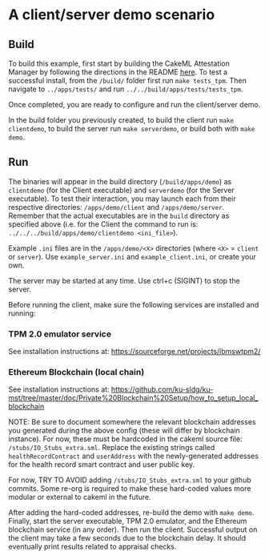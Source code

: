 # A client/server demo scenario #

## Build
To build this example, first start by building the CakeML Attestation
Manager by following the directions in the README
[here](https://github.com/ku-sldg/am-cakeml). To test a successful
install, from the `/build/` folder first run `make tests_tpm`.  Then
navigate to `../apps/tests/` and run `../../build/apps/tests/tests_tpm`.

Once completed, you are ready to configure and run the client/server demo. 

In the build folder you previously created, to build the client run `make clientdemo`, to build the server run `make serverdemo`, or build both with `make demo`.

## Run

The binaries will appear in the build directory (`/build/apps/demo`) as `clientdemo` (for the Client executable) and `serverdemo` (for the Server executable). To test their interaction, you may launch each from their respective directories:   `/apps/demo/client` and `/apps/demo/server`.  Remember that the actual executables are in the `build` directory as specified above (i.e. for the Client the command to run is:  `../../../build/apps/demo/clientdemo <ini_file>`).

Example `.ini` files are in the `/apps/demo/<X>` directories (where `<X>` = `client` or `server`).  Use `example_server.ini` and `example_client.ini`, or create your own.

The server may be started at any time.  Use ctrl+c (SIGINT) to stop the server.

Before running the client, make sure the following services are installed and running:

### TPM 2.0 emulator service

See installation instructions at:  https://sourceforge.net/projects/ibmswtpm2/ 

### Ethereum Blockchain (local chain)

See installation instructions at:  https://github.com/ku-sldg/ku-mst/tree/master/doc/Private%20Blockchain%20Setup/how_to_setup_local_blockchain 

NOTE:  Be sure to document somewhere the relevant blockchain addresses you generated during the above config (these will differ by blockchain instance).  For now, these must be hardcoded in the cakeml source file:  `/stubs/IO_Stubs_extra.sml`.  Replace the existing strings called `healthRecordContract` and `userAddress` with the newly-generated addresses for the health record smart contract and user public key. 

For now, TRY TO AVOID adding `/stubs/IO_Stubs_extra.sml` to your github commits.  Some re-org is required to make these hard-coded values more modular or external to cakeml in the future. 

After adding the hard-coded addresses, re-build the demo with `make demo`.  Finally, start the server executable, TPM 2.0 emulator, and the Ethereum blockchain service (in any order).  Then run the client.  Successful output on the client may take a few seconds due to the blockchain delay.  It should eventually print results related to appraisal checks.





